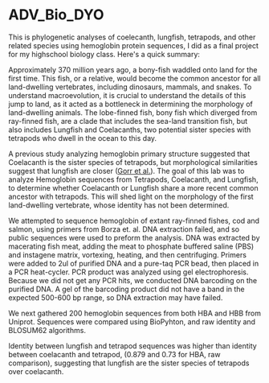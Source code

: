# ADV_Bio_DYO
	
This is phylogenetic analyses of coelecanth, lungfish, tetrapods, and other related species using hemoglobin protein sequences, I  did as a final project for my highschool biology class. Here's a quick summary:

Approximately 370 million years ago, a bony-fish waddled onto land for the first time. This fish, or a relative, would become the common ancestor for all land-dwelling vertebrates, including dinosaurs, mammals, and snakes. To understand macroevolution, it is crucial to understand the details of this jump to land, as it acted as a bottleneck in determining the morphology of land-dwelling animals. The lobe-finned fish, bony fish which diverged from ray-finned fish, are a clade that includes the sea-land transition fish, but also includes Lungfish and Coelacanths, two potential sister species with tetrapods who dwell in the ocean to this day.

A previous study analyzing hemoglobin primary structure suggested that Coelacanth is the sister species of tetrapods, but morphological similarities suggest that lungfish are closer ([Gorr et al.](https://pubmed.ncbi.nlm.nih.gov/1958318/)). The goal of this lab was to analyze Hemoglobin sequences from Tetrapods, Coelacanth, and Lungfish, to determine whether Coelacanth or Lungfish share a more recent common ancestor with tetrapods. This will shed light on the morphology of the first land-dwelling vertebrate, whose identity has not been determined.

We attempted to sequence hemoglobin of extant ray-finned fishes, cod and salmon, using primers from Borza et. al. DNA extraction failed, and so public sequences were used to preform the analysis. DNA was extracted by macerating fish meat, adding the meat to phosphate buffered saline (PBS) and instagene matrix, vortexing, heating, and then centrifuging. Primers were added to 2ul of purified DNA and a pure-taq PCR bead, then placed in a PCR heat-cycler. PCR product was analyzed using gel electrophoresis. Because we did not get any PCR hits, we conducted DNA barcoding on the purified DNA. A gel of the barcoding product did not have a band in the expected 500-600 bp range, so DNA extraction may have failed. 

We next gathered 200 hemoglobin sequences from both HBA and HBB from Uniprot. Sequences were compared using BioPyhton, and raw identity and BLOSUM62 algorithms. 

Identity between lungfish and tetrapod sequences was higher than identity between coelacanth and tetrapod, (0.879 and 0.73 for HBA, raw comparison), suggesting that lungfish are the sister species of tetrapods over coelacanth.
